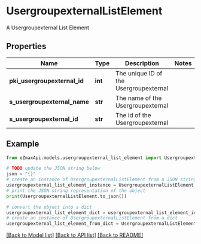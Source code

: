 # UsergroupexternalListElement

A Usergroupexternal List Element

## Properties

Name | Type | Description | Notes
------------ | ------------- | ------------- | -------------
**pki_usergroupexternal_id** | **int** | The unique ID of the Usergroupexternal | 
**s_usergroupexternal_name** | **str** | The name of the Usergroupexternal | 
**s_usergroupexternal_id** | **str** | The id of the Usergroupexternal | 

## Example

```python
from eZmaxApi.models.usergroupexternal_list_element import UsergroupexternalListElement

# TODO update the JSON string below
json = "{}"
# create an instance of UsergroupexternalListElement from a JSON string
usergroupexternal_list_element_instance = UsergroupexternalListElement.from_json(json)
# print the JSON string representation of the object
print(UsergroupexternalListElement.to_json())

# convert the object into a dict
usergroupexternal_list_element_dict = usergroupexternal_list_element_instance.to_dict()
# create an instance of UsergroupexternalListElement from a dict
usergroupexternal_list_element_from_dict = UsergroupexternalListElement.from_dict(usergroupexternal_list_element_dict)
```
[[Back to Model list]](../README.md#documentation-for-models) [[Back to API list]](../README.md#documentation-for-api-endpoints) [[Back to README]](../README.md)


